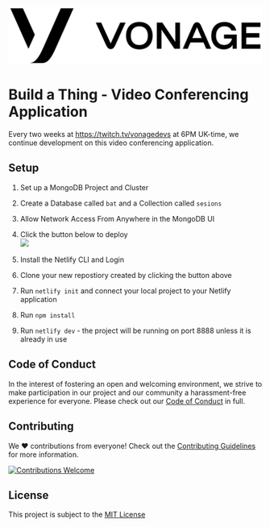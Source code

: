 ![Vonage](.github/vonage.png)

# Build a Thing - Video Conferencing Application

Every two weeks at <https://twitch.tv/vonagedevs> at 6PM UK-time, we continue development on this video conferencing application.

## Setup

1. Set up a MongoDB Project and Cluster
1. Create a Database called `bat` and a Collection called `sesions`
1. Allow Network Access From Anywhere in the MongoDB UI
1. Click the button below to deploy<br><a href="https://app.netlify.com/start/deploy?repository=https://github.com/nexmo-community/build-a-thing-video">
   <img src="https://www.netlify.com/img/deploy/button.svg">
   </a>

1. Install the Netlify CLI and Login
1. Clone your new repostiory created by clicking the button above
1. Run `netlify init` and connect your local project to your Netlify application
1. Run `npm install`
1. Run `netlify dev` - the project will be running on port 8888 unless it is already in use

## Code of Conduct

In the interest of fostering an open and welcoming environment, we strive to make participation in our project and our community a harassment-free experience for everyone. Please check out our [Code of Conduct](.github/CODE_OF_CONDUCT.md) in full.

## Contributing

We :heart: contributions from everyone! Check out the [Contributing Guidelines](.github/CONTRIBUTING.md) for more information.

<a href="./../../issues">
<img src="https://img.shields.io/badge/contributions-welcome-brightgreen.svg?style=flat" alt="Contributions Welcome">
</a>

## License

This project is subject to the [MIT License](LICENSE)
